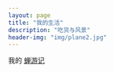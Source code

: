 ```yaml
---
layout: page
title: "我的生活"
description: "吃货与风景"
header-img: "img/plane2.jpg"
---
```




我的 [蝉游记](http://chanyouji.com/users/448398)